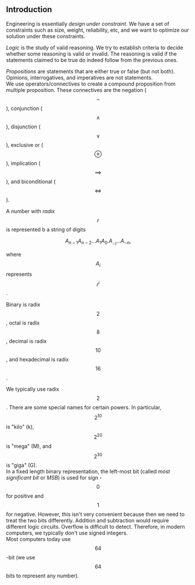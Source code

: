 ## Introduction

Engineering is essentially _design under constraint_. We have a set of constraints such as size, weight, reliability, etc, and we want to optimize our solution under these constraints.

_Logic_ is the study of valid reasoning. We try to establish criteria to decide whether some reasoning is valid or invalid. The reasoning is valid if the statements claimed to be true do indeed follow from the previous ones.

_Propositions_ are statements that are either true or false (but not both). Opinions, interrogatives, and imperatives are not statements.    
We use operators/connectives to create a compound proposition from multiple proposition. These connectives are the negation ($$\neg$$), conjunction ($$\wedge$$), disjunction ($$\vee$$), exclusive or ($$\oplus$$), implication ($$\implies$$), and biconditional ($$\iff$$).

A number with _radix_ $$r$$ is represented b a string of digits

$$A_{n-1}A_{n-2}\ldots A_1 A_0 . A__{-1} \ldots A_{-n},$$

where $$A_i$$ represents $$r^{i}$$.

Binary is radix $$2$$, octal is radix $$8$$, decimal is radix $$10$$, and hexadecimal is radix $$16$$.

We typically use radix $$2$$. There are some special names for certain powers. In particular, $$2^{10}$$ is "kilo" (k), $$2^{20}$$ is "mega" (M), and $$2^{30}$$ is "giga" (G).     
In a fixed length binary representation, the left-most bit (called _most significant bit_ or _MSB_) is used for sign - $$0$$ for positive and $$1$$ for negative. However, this isn't very convenient because then we need to treat the two bits differently. Addition and subtraction would require different logic circuits. Overflow is difficult to detect. Therefore, in modern computers, we typically don't use signed integers.    
Most computers today use $$64$$-bit (we use $$64$$ bits to represent any number).